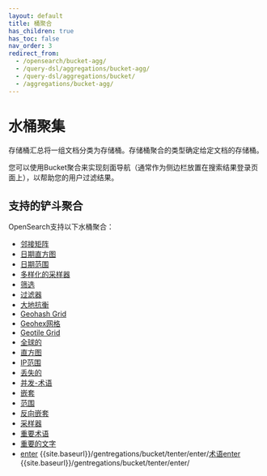 ```yaml
---
layout: default
title: 桶聚合
has_children: true
has_toc: false
nav_order: 3
redirect_from:
  - /opensearch/bucket-agg/
  - /query-dsl/aggregations/bucket-agg/
  - /query-dsl/aggregations/bucket/
  - /aggregations/bucket-agg/
---
```


# 水桶聚集

存储桶汇总将一组文档分类为存储桶。存储桶聚合的类型确定给定文档的存储桶。

您可以使用Bucket聚合来实现刻面导航（通常作为侧边栏放置在搜索结果登录页面上），以帮助您的用户过滤结果。

## 支持的铲斗聚合

OpenSearch支持以下水桶聚合：

- [邻接矩阵]({{site.url}}{{site.baseurl}}/aggregations/bucket/adjacency-matrix/)
- [日期直方图]({{site.url}}{{site.baseurl}}/aggregations/bucket/date-histogram/)
- [日期范围]({{site.url}}{{site.baseurl}}/aggregations/bucket/date-range/)
- [多样化的采样器]({{site.url}}{{site.baseurl}}/aggregations/bucket/diversified-sampler/)
- [筛选]({{site.url}}{{site.baseurl}}/aggregations/bucket/filter/)
- [过滤器]({{site.url}}{{site.baseurl}}/aggregations/bucket/filters/)
- [大地抗衡]({{site.url}}{{site.baseurl}}/aggregations/bucket/geo-distance/)
- [Geohash Grid]({{site.url}}{{site.baseurl}}/aggregations/bucket/geohash-grid/)
- [Geohex网格]({{site.url}}{{site.baseurl}}/aggregations/bucket/geohex-grid/)
- [Geotile Grid]({{site.url}}{{site.baseurl}}/aggregations/bucket/geotile-grid/)
- [全球的]({{site.url}}{{site.baseurl}}/aggregations/bucket/global/)
- [直方图]({{site.url}}{{site.baseurl}}/aggregations/bucket/histogram/)
- [IP范围]({{site.url}}{{site.baseurl}}/aggregations/bucket/ip-range/)
- [丢失的]({{site.url}}{{site.baseurl}}/aggregations/bucket/missing/)
- [并发-术语]({{site.url}}{{site.baseurl}}/aggregations/bucket/multi-terms/)
- [嵌套]({{site.url}}{{site.baseurl}}/aggregations/bucket/nested/)
- [范围]({{site.url}}{{site.baseurl}}/aggregations/bucket/range/)
- [反向嵌套]({{site.url}}{{site.baseurl}}/aggregations/bucket/reverse-nested/)
- [采样器]({{site.url}}{{site.baseurl}}/aggregations/bucket/sampler/)
- [重要术语]({{site.url}}{{site.baseurl}}/aggregations/bucket/significant-terms/)
- [重要的文字]({{site.url}}{{site.baseurl}}/aggregations/bucket/significant-text/)
- [enter]({{stite.url}}) {{site.baseurl}}/gentregations/bucket/tenter/enter/[术语]({{site.url}}{{site.baseurl}}/aggregations/bucket/terms/)[enter]({{stite.url}}) {{site.baseurl}}/gentregations/bucket/tenter/enter/

